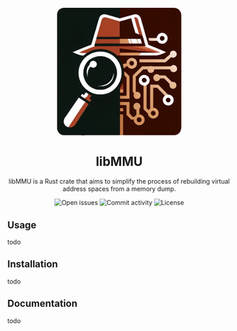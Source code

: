 <p align="center" width="100%">
    <img src="assets/libmmu.webp" alt="libMMU logo" style="width: 20em; height: auto;">
</p>
<h1 align="center">libMMU</h1>
<p align="center">libMMU is a Rust crate that aims to simplify the process of rebuilding virtual address spaces from a memory dump.<p>
<div align="center">
    <img alt="Open issues"     src="https://img.shields.io/github/issues/standard3/libMMU?style=for-the-badge&color=%23973B21&labelColor=%230C1510">
    <img alt="Commit activity" src="https://img.shields.io/github/commit-activity/w/standard3/libMMU?style=for-the-badge&color=%23973B21&labelColor=%230C1510">
    <img alt="License"         src="https://img.shields.io/github/license/standard3/libMMU?style=for-the-badge&color=%23973B21&labelColor=%230C1510">
</div>

## Usage

todo

## Installation

todo

## Documentation

todo